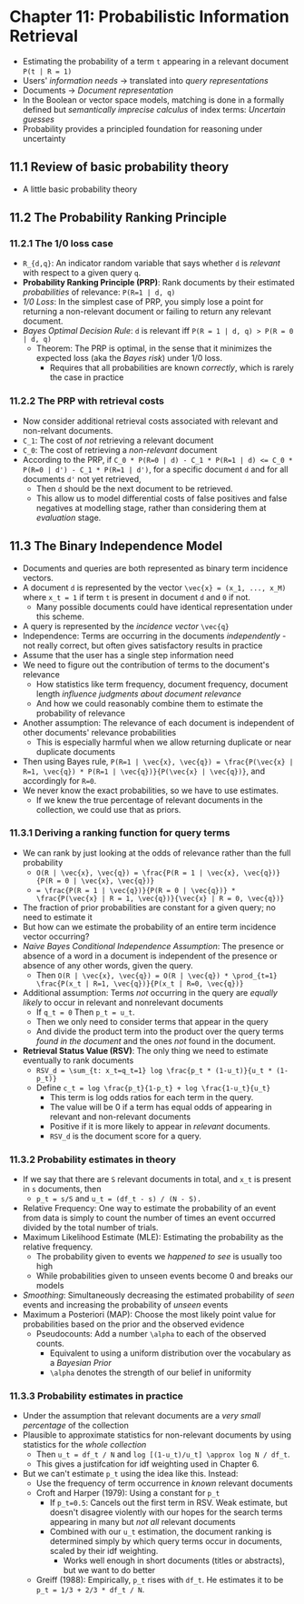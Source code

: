 # Chapter 11: Probabilistic Information Retrieval

- Estimating the probability of a term `t` appearing in a relevant document `P(t | R = 1)`
- Users' *information needs* -> translated into *query representations*
- Documents -> *Document representation*
- In the Boolean or vector space models, matching is done in a formally defined but *semantically imprecise calculus* of index terms: *Uncertain guesses*
- Probability provides a principled foundation for reasoning under uncertainty

## 11.1 Review of basic probability theory

- A little basic probability theory

## 11.2 The Probability Ranking Principle

### 11.2.1 The 1/0 loss case

- `R_{d,q}`: An indicator random variable that says whether `d` is *relevant* with respect to a given query `q`.
- **Probability Ranking Principle (PRP)**: Rank documents by their estimated *probabilities* of relevance: `P(R=1 | d, q)`
- *1/0 Loss*: In the simplest case of PRP, you simply lose a point for returning a non-relevant document or failing to return any relevant document.
- *Bayes Optimal Decision Rule*: `d` is relevant iff `P(R = 1 | d, q) > P(R = 0 | d, q)`
    - Theorem: The PRP is optimal, in the sense that it minimizes the expected loss (aka the *Bayes risk*) under 1/0 loss.
        - Requires that all probabilities are known *correctly*, which is rarely the case in practice

### 11.2.2 The PRP with retrieval costs

- Now consider additional retrieval costs associated with relevant and non-relvant documents.
- `C_1`: The cost of *not* retrieving a relevant document
- `C_0`: The cost of retrieving a *non-relevant* document
- According to the PRP, if `C_0 * P(R=0 | d) - C_1 * P(R=1 | d) <= C_0 * P(R=0 | d') - C_1 * P(R=1 | d')`, for a specific document `d` and for all documents `d'` not yet retrieved,
    - Then `d` should be the next document to be retrieved.
    - This allow us to model differential costs of false positives and false negatives at modelling stage, rather than considering them at *evaluation* stage.

## 11.3 The Binary Independence Model

- Documents and queries are both represented as binary term incidence vectors.
- A document `d` is represented by the vector `\vec{x} = (x_1, ..., x_M)` where `x_t = 1` if term `t` is present in document `d` and `0` if not.
    - Many possible documents could have identical representation under this scheme.
- A query is represented by the *incidence vector* `\vec{q}`
- Independence: Terms are occurring in the documents *independently* - not really correct, but often gives satisfactory results in practice
- Assume that the user has a single step information need
- We need to figure out the contribution of terms to the document's relevance
    - How statistics like term frequency, document frequency, document length *influence judgments about document relevance*
    - And how we could reasonably combine them to estimate the probability of relevance
- Another assumption: The relevance of each document is independent of other documents' relevance probabilities
    - This is especially harmful when we allow returning duplicate or near duplicate documents
- Then using Bayes rule, `P(R=1 | \vec{x}, \vec{q}) = \frac{P(\vec{x} | R=1, \vec{q}) * P(R=1 | \vec{q})}{P(\vec{x} | \vec{q})}`, and accordingly for `R=0`.
- We never know the exact probabilities, so we have to use estimates.
    - If we knew the true percentage of relevant documents in the collection, we could use that as priors.

### 11.3.1 Deriving a ranking function for query terms

- We can rank by just looking at the odds of relevance rather than the full probability
    - `O(R | \vec{x}, \vec{q}) = \frac{P(R = 1 | \vec{x}, \vec{q})}{P(R = 0 | \vec{x}, \vec{q})}`
    - `= \frac{P(R = 1 | \vec{q})}{P(R = 0 | \vec{q})} * \frac{P(\vec{x} | R = 1, \vec{q})}{\vec{x} | R = 0, \vec{q})}`
- The fraction of prior probabilities are constant for a given query; no need to estimate it
- But how can we estimate the probability of an entire term incidence vector occurring?
- *Naive Bayes Conditional Independence Assumption*: The presence or absence of a word in a document is independent of the presence or absence of any other words, given the query.
    - Then `O(R | \vec{x}, \vec{q}) = O(R | \vec{q}) * \prod_{t=1} \frac{P(x_t | R=1, \vec{q})}{P(x_t | R=0, \vec{q})}`
- Additional assumption: Terms *not* occurring in the query are *equally likely* to occur in relevant and nonrelevant documents
    - If `q_t = 0` Then `p_t = u_t`.
    - Then we only need to consider terms that appear in the query
    - And divide the product term into the product over the query terms *found in the document* and the ones *not* found in the document.
- **Retrieval Status Value (RSV)**: The only thing we need to estimate eventually to rank documents
    - `RSV_d = \sum_{t: x_t=q_t=1} log \frac{p_t * (1-u_t)}{u_t * (1-p_t)}`
    - Define `c_t = log \frac{p_t}{1-p_t} + log \frac{1-u_t}{u_t}`
        - This term is log odds ratios for each term in the query.
        - The value will be 0 if a term has equal odds of appearing in relevant and non-relevant documents
        - Positive if it is more likely to appear in *relevant* documents.
        - `RSV_d` is the document score for a query.

### 11.3.2 Probability estimates in theory

- If we say that there are `S` relevant documents in total, and `x_t` is present in `s` documents, then
    - `p_t = s/S` and `u_t = (df_t - s) / (N - S).`
- Relative Frequency: One way to estimate the probability of an event from data is simply to count the number of times an event occurred divided by the total number of trials.
- Maximum Likelihood Estimate (MLE): Estimating the probability as the relative frequency.
    - The probability given to events we *happened to see* is usually too high
    - While probabilities given to unseen events become 0 and breaks our models
- *Smoothing*: Simultaneously decreasing the estimated probability of *seen* events and increasing the probability of *unseen* events
- Maximum a Posteriori (MAP): Choose the most likely point value for probabilities based on the prior and the observed evidence
    - Pseudocounts: Add a number `\alpha` to each of the observed counts.
        - Equivalent to using a uniform distribution over the vocabulary as a *Bayesian Prior*
        - `\alpha` denotes the strength of our belief in uniformity

### 11.3.3 Probability estimates in practice

- Under the assumption that relevant documents are a *very small percentage* of the collection
- Plausible to approximate statistics for non-relevant documents by using statistics for the *whole collection*
    - Then `u_t = df_t / N` and `log [(1-u_t)/u_t] \approx log N / df_t`.
    - This gives a justifcation for idf weighting used in Chapter 6.
- But we can't estimate `p_t` using the idea like this. Instead:
    - Use the frequency of term occurrence in *known* relevant documents
    - Croft and Harper (1979): Using a constant for `p_t`
        - If `p_t=0.5`: Cancels out the first term in RSV. Weak estimate, but doesn't disagree violently with our hopes for the search terms appearing in many but *not all* relevant documents
        - Combined with our `u_t` estimation, the document ranking is determined simply by which query terms occur in documents, scaled by their idf weighting.
            - Works well enough in short documents (titles or abstracts), but we want to do better
    - Greiff (1988): Empirically, `p_t` rises with `df_t`. He estimates it to be `p_t = 1/3 + 2/3 * df_t / N`.

